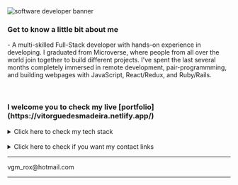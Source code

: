 <img src="assets/gif/banner.gif" alt="software developer banner">
<h3>Get to know a little bit about me</h3>
<p>- A multi-skilled Full-Stack developer with hands-on experience in developing. I graduated from Microverse, where people from all over the world join together to build different projects. I've spent the last several months completely immersed in remote development, pair-programmming, and building webpages with JavaScript, React/Redux, and Ruby/Rails.</p>

<br>

<h3>I welcome you to check my live [portfolio](https://vitorguedesmadeira.netlify.app/)</h3>

<details>
  <summary>Click here to check my tech stack</summary>
  <br>
    <p>- Front-End: JavaScript | React | Redux | jQuery | HTML5 | CSS3 | SASS | Bootstrap | TailwindCSS | Adobe Photoshop | Canva</p>
    <p>- Back-End: Ruby | Rails | SQL</p>
    <p>- Tools & Methods: Git | GitHub | Netlify | Render | Mobile/Responsive Development | RSpec | Capybara | TDD | Chrome Dev Tools</p>
    <p>- Professional: Remote Pair-Programming | Teamwork | Mentoring | Project Management</p>
    <p>- Product management: UI design | UX Design | Prototyping | Wireframing</p>
</details>

<br>

<details>
  <summary>Click here to check if you want my contact links</summary>
  <br>
    <p>- GitHub: [VitorGuedesMadeira](https://github.com/VitorGuedesMadeira)</p>
    <p>- Linkedin: [Vitor Guedes Madeira](https://www.linkedin.com/in/vitor-guedes-madeira/)</p>
    <p>- Instagram: [@vitorguedesmadeira](https://www.instagram.com/vitorguedesmadeira/)</p>
</details>

<hr>
<p>
                                                           vgm_rox@hotmail.com
</p>
<hr>



